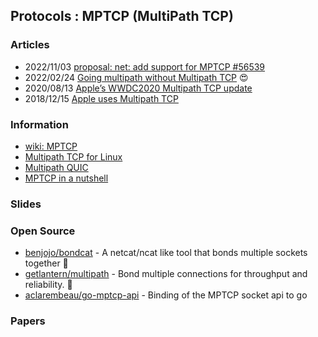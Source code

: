 ## Protocols : MPTCP (MultiPath TCP)


### Articles
- 2022/11/03 [proposal: net: add support for MPTCP #56539](https://github.com/golang/go/issues/56539)
- 2022/02/24 [Going multipath without Multipath TCP](https://blog.benjojo.co.uk/post/multipath-without-mptcp) 😍
- 2020/08/13 [Apple’s WWDC2020 Multipath TCP update](https://www.tessares.net/apples-mptcp-story-so-far/)
- 2018/12/15 [Apple uses Multipath TCP](http://blog.multipath-tcp.org/blog/html/2018/12/15/apple_and_multipath_tcp.html)


### Information
- [wiki: MPTCP](https://en.wikipedia.org/wiki/MPTCP)
- [Multipath TCP for Linux](https://mptcp.dev/)
- [Multipath QUIC](https://multipath-quic.org/)
- [MPTCP in a nutshell](https://www.tessares.net/technology/mptcp/)


### Slides


### Open Source
- [benjojo/bondcat](https://github.com/benjojo/bondcat) - A netcat/ncat like tool that bonds multiple sockets together 🚀
- [getlantern/multipath](https://github.com/getlantern/multipath) - Bond multiple connections for throughput and reliability. 🚀
- [aclarembeau/go-mptcp-api](https://github.com/aclarembeau/go-mptcp-api) - Binding of the MPTCP socket api to go



### Papers


